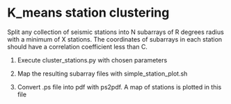 # K\_means station clustering

Split any collection of seismic stations into N subarrays of R degrees radius
with a minimum of X stations. The coordinates of subarrays in each station
should have a correlation coefficient less than C.

1. Execute cluster\_stations.py with chosen parameters

2. Map the resulting subarray files with simple\_station\_plot.sh

3. Convert .ps file into pdf with ps2pdf. A map of stations is plotted in this
   file
